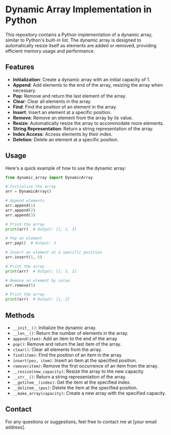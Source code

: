 # Dynamic Array Implementation in Python

This repository contains a Python implementation of a dynamic array, similar to Python's built-in list. The dynamic array is designed to automatically resize itself as elements are added or removed, providing efficient memory usage and performance.

## Features

- **Initialization**: Create a dynamic array with an initial capacity of 1.
- **Append**: Add elements to the end of the array, resizing the array when necessary.
- **Pop**: Remove and return the last element of the array.
- **Clear**: Clear all elements in the array.
- **Find**: Find the position of an element in the array.
- **Insert**: Insert an element at a specific position.
- **Remove**: Remove an element from the array by its value.
- **Resize**: Automatically resize the array to accommodate more elements.
- **String Representation**: Return a string representation of the array.
- **Index Access**: Access elements by their index.
- **Deletion**: Delete an element at a specific position.

## Usage

Here's a quick example of how to use the dynamic array:

```python
from dynamic_array import DynamicArray

# Initialize the array
arr = DynamicArray()

# Append elements
arr.append(1)
arr.append(2)
arr.append(3)

# Print the array
print(arr)  # Output: [1, 2, 3]

# Pop an element
arr.pop()  # Output: 3

# Insert an element at a specific position
arr.insert(1, 5)

# Print the array
print(arr)  # Output: [1, 5, 2]

# Remove an element by value
arr.remove(5)

# Print the array
print(arr)  # Output: [1, 2]
```

## Methods

- `__init__()`: Initialize the dynamic array.
- `__len__()`: Return the number of elements in the array.
- `append(item)`: Add an item to the end of the array.
- `pop()`: Remove and return the last item of the array.
- `clear()`: Clear all elements from the array.
- `find(item)`: Find the position of an item in the array.
- `insert(pos, item)`: Insert an item at the specified position.
- `remove(item)`: Remove the first occurrence of an item from the array.
- `__resize(new_capacity)`: Resize the array to the new capacity.
- `__str__()`: Return a string representation of the array.
- `__getitem__(index)`: Get the item at the specified index.
- `__delitem__(pos)`: Delete the item at the specified position.
- `__make_array(capacity)`: Create a new array with the specified capacity.

## Contact

For any questions or suggestions, feel free to contact me at [your email address].

